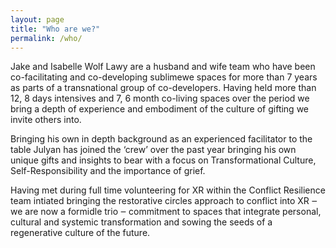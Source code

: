 ```yaml
---
layout: page
title: "Who are we?"
permalink: /who/
---
```


Jake and Isabelle Wolf Lawy are a husband and wife team who have been co-facilitating and co-developing sublimewe spaces for more than 7 years as parts of a transnational group of co-developers.  Having held more than 12, 8 days intensives and 7, 6 month co-living spaces over the period we bring a depth of experience and embodiment of the culture of gifting we invite others into.

Bringing his own in depth background as an experienced facilitator to the table Julyan has joined the ‘crew’ over the past year bringing his own unique gifts and insights to bear with a focus on Transformational Culture, Self-Responsibility and the importance of grief.

Having met during full time volunteering for XR within the Conflict Resilience team intiated bringing the restorative circles approach to conflict into XR ‒  we are now a formidle trio  ‒  commitment to spaces that integrate personal, cultural and systemic transformation and sowing the seeds of a regenerative culture of the future.
